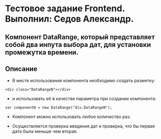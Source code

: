# Тестовое задание Frontend. Выполнил: Седов Александр.

## Компонент DataRange, который представляет собой два инпута выбора дат, для установки промежутка времени.

## Описание
* В месте использования компонента необходимо создать разметку:
```
<div class="DataRangeN"></div>
```
* и использовать её в качестве параметра при создании компонента: 
```
var componentN = new DataRange("div.DataRangeN");
```

* Компонент можно использовать любое количество раз. 

* Осуществляется проверка введения дат и проверка, что бы первая дата была меньше чем вторая. 

